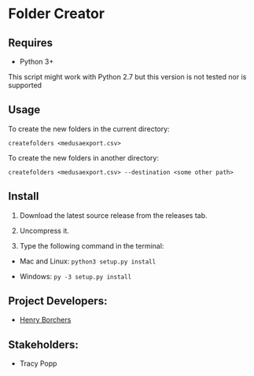 Folder Creator
==============

Requires
--------
* Python 3+

This script might work with Python 2.7 but this version is not tested nor is supported

Usage
-----

To create the new folders in the current directory:

`createfolders <medusaexport.csv>`

To create the new folders in another directory:

`createfolders <medusaexport.csv> --destination <some other path>`


Install
-------

1) Download the latest source release from the releases tab.

3) Uncompress it.

2) Type the following command in the terminal:

* Mac and Linux: 
    `python3 setup.py install`
    
* Windows: 
   `py -3 setup.py install`
  
Project Developers:
-------------------
* [Henry Borchers](hborcher@illinois.edu)

Stakeholders:
-------------
* Tracy Popp

